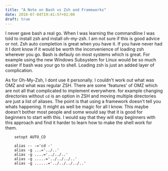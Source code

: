 ```yaml
---
title: "A Note on Bash vs Zsh and Frameworks"
date: 2018-07-04T19:41:57+01:00
draft: true
---
```


I never gave bash a real go. When I was learning the commandline I was told to install zsh and install oh-my-zsh. I am not sure if this is good advice or not. Zsh auto completion is great when you have it. If you have never had it I dont know if it would be worth the inconvenience of loading zsh wherever you go. Bash is defauly on most systems which is great. For example using the new Windows Subsystem for Linux would be so much easier if bash was your go to shell. Loading zsh is just an added layer of complication.

As for Oh-My-Zsh, I dont use it personally. I couldn't work out what was OMZ and what was regular ZSH. There are some 'features' of OMZ which are not all that complicated to implement everywhere. for example changing directories without `cd` is an option in ZSH and moving multiple directories are just a list of aliases. The point is that using a framework doesn't tell you whats happening. It might as well be magic for all I know. This maybe doesn't bother most people and some would say that it is good for beginners to start with this. I would say that they will stay beginners with this approach and find it harder to learn how to make the shell work for them.

```
    setopt AUTO_CD

    alias -- -='cd -'
    alias -g ...='../..'
    alias -g ....='../../..'
    alias -g .....='../../../..'
    alias -g ......='../../../../..'

```
